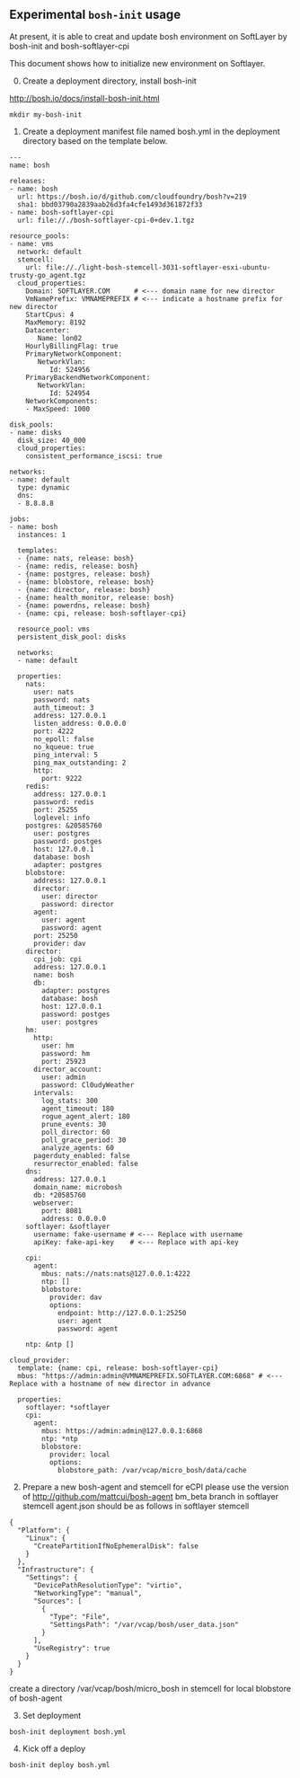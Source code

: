 ## Experimental `bosh-init` usage

At present, it is able to creat and update bosh environment on SoftLayer by bosh-init and bosh-softlayer-cpi

This document shows how to initialize new environment on Softlayer.

0. Create a deployment directory, install bosh-init

http://bosh.io/docs/install-bosh-init.html

```
mkdir my-bosh-init
```

1. Create a deployment manifest file named bosh.yml in the deployment directory based on the template below.

```
---
name: bosh

releases:
- name: bosh
  url: https://bosh.io/d/github.com/cloudfoundry/bosh?v=219
  sha1: bbd03790a2839aab26d3fa4cfe1493d361872f33
- name: bosh-softlayer-cpi
  url: file://./bosh-softlayer-cpi-0+dev.1.tgz

resource_pools:
- name: vms
  network: default
  stemcell:
    url: file://./light-bosh-stemcell-3031-softlayer-esxi-ubuntu-trusty-go_agent.tgz
  cloud_properties:
    Domain: SOFTLAYER.COM      # <--- domain name for new director
    VmNamePrefix: VMNAMEPREFIX # <--- indicate a hostname prefix for new director
    StartCpus: 4
    MaxMemory: 8192
    Datacenter:
       Name: lon02
    HourlyBillingFlag: true
    PrimaryNetworkComponent:
       NetworkVlan:
          Id: 524956
    PrimaryBackendNetworkComponent:
       NetworkVlan:
          Id: 524954
    NetworkComponents:
    - MaxSpeed: 1000

disk_pools:
- name: disks
  disk_size: 40_000
  cloud_properties:
    consistent_performance_iscsi: true

networks:
- name: default
  type: dynamic
  dns:
  - 8.8.8.8
  
jobs:
- name: bosh
  instances: 1

  templates:
  - {name: nats, release: bosh}
  - {name: redis, release: bosh}
  - {name: postgres, release: bosh}
  - {name: blobstore, release: bosh}
  - {name: director, release: bosh}
  - {name: health_monitor, release: bosh}
  - {name: powerdns, release: bosh}
  - {name: cpi, release: bosh-softlayer-cpi}

  resource_pool: vms
  persistent_disk_pool: disks

  networks:
  - name: default

  properties:
    nats:
      user: nats
      password: nats
      auth_timeout: 3
      address: 127.0.0.1
      listen_address: 0.0.0.0
      port: 4222
      no_epoll: false
      no_kqueue: true
      ping_interval: 5
      ping_max_outstanding: 2
      http:
        port: 9222
    redis:
      address: 127.0.0.1
      password: redis
      port: 25255
      loglevel: info
    postgres: &20585760
      user: postgres
      password: postges
      host: 127.0.0.1
      database: bosh
      adapter: postgres
    blobstore:
      address: 127.0.0.1
      director:
        user: director
        password: director
      agent:
        user: agent
        password: agent
      port: 25250
      provider: dav
    director:
      cpi_job: cpi
      address: 127.0.0.1
      name: bosh
      db:
        adapter: postgres
        database: bosh
        host: 127.0.0.1
        password: postges
        user: postgres
    hm:
      http:
        user: hm
        password: hm
        port: 25923
      director_account:
        user: admin
        password: Cl0udyWeather
      intervals:
        log_stats: 300
        agent_timeout: 180
        rogue_agent_alert: 180
        prune_events: 30
        poll_director: 60
        poll_grace_period: 30
        analyze_agents: 60
      pagerduty_enabled: false
      resurrector_enabled: false
    dns:
      address: 127.0.0.1
      domain_name: microbosh
      db: *20585760
      webserver:
        port: 8081
        address: 0.0.0.0
    softlayer: &softlayer
      username: fake-username # <--- Replace with username
      apiKey: fake-api-key    # <--- Replace with api-key

    cpi:
      agent:
        mbus: nats://nats:nats@127.0.0.1:4222
        ntp: []
        blobstore:
          provider: dav
          options:
            endpoint: http://127.0.0.1:25250
            user: agent
            password: agent

    ntp: &ntp []

cloud_provider:
  template: {name: cpi, release: bosh-softlayer-cpi}
  mbus: "https://admin:admin@VMNAMEPREFIX.SOFTLAYER.COM:6868" # <--- Replace with a hostname of new director in advance

  properties:
    softlayer: *softlayer
    cpi:
      agent:
        mbus: https://admin:admin@127.0.0.1:6868
        ntp: *ntp
        blobstore:
          provider: local
          options:
            blobstore_path: /var/vcap/micro_bosh/data/cache
```
2. Prepare a new bosh-agent and stemcell for eCPI
   please use the version of http://github.com/mattcui/bosh-agent bm_beta branch in softlayer stemcell
   agent.json should be as follows in softlayer stemcell

```    
{
  "Platform": {
    "Linux": {
      "CreatePartitionIfNoEphemeralDisk": false
    }
  },
  "Infrastructure": {
    "Settings": {
      "DevicePathResolutionType": "virtio",
      "NetworkingType": "manual",
      "Sources": [
        {
          "Type": "File",
          "SettingsPath": "/var/vcap/bosh/user_data.json"
        }
      ],
      "UseRegistry": true
    }
  }
} 
```
 create a directory /var/vcap/bosh/micro_bosh in stemcell for local blobstore of bosh-agent

3. Set deployment

```
bosh-init deployment bosh.yml
```

4. Kick off a deploy

```
bosh-init deploy bosh.yml
```

